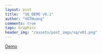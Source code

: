```yaml
---
layout: post
title:  "SQ_DEMO v0.1"
author: "VGTHuang"
comments: true
tags: Graphics
header_img: "/assets/post_imgs/sq/v01.png"
---
```


[Demo](https://vgthuang.github.io/three.js/fp-test-1/) <!--more-->